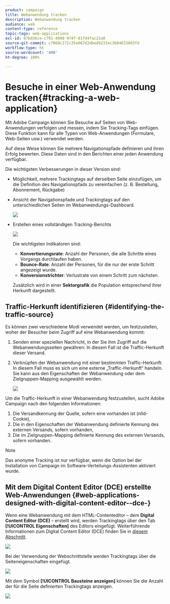 ```yaml
---
product: campaign
title: Webanwendung tracken
description: Webanwendung tracken
audience: web
content-type: reference
topic-tags: web-applications
exl-id: 07bd36ce-c701-4998-974f-81fd4fac22a0
source-git-commit: c7068c172c35e067d2dbed9233ec3b84633603fd
workflow-type: ht
source-wordcount: '400'
ht-degree: 100%

---
```


# Besuche in einer Web-Anwendung tracken{#tracking-a-web-application}

Mit Adobe Campaign können Sie Besuche auf Seiten von Web-Anwendungen verfolgen und messen, indem Sie Tracking-Tags einfügen. Diese Funktion kann für alle Typen von Web-Anwendungen (Formulare, Web-Seiten usw.) verwendet werden.

Auf diese Weise können Sie mehrere Navigationspfade definieren und ihren Erfolg bewerten. Diese Daten sind in den Berichten einer jeden Anwendung verfügbar.

Die wichtigsten Verbesserungen in dieser Version sind:

* Möglichkeit, mehrere Trackingtags auf derselben Seite einzufügen, um die Definition des Navigationspfads zu vereinfachen (z. B. Bestellung, Abonnement, Rückgabe)
* Ansicht der Navigationspfade und Trackingtags auf den unterschiedlichen Seiten im Webanwendungs-Dashboard.

   ![](assets/trackers_1.png)

* Erstellen eines vollständigen Tracking-Berichts

   ![](assets/trackers_5.png)

   Die wichtigsten Indikatoren sind:

   * **Konvertierungsrate**: Anzahl der Personen, die alle Schritte eines Vorgangs durchlaufen haben.
   * **Bounce-Rate**: Anzahl der Personen, für die nur der erste Schritt angezeigt wurde.
   * **Konversionstrichter**: Verlustrate von einem Schritt zum nächsten.

   Zusätzlich wird in einer **Sektorgrafik** die Population entsprechend ihrer Herkunft dargestellt.

## Traffic-Herkunft identifizieren {#identifying-the-traffic-source}

Es können zwei verschiedene Modi verwendet werden, um festzustellen, woher der Besucher beim Zugriff auf eine Webanwendung kommt:

1. Senden einer speziellen Nachricht, in der Sie ihm Zugriff auf die Webanwendungsseiten gewähren: In diesem Fall ist die Traffic-Herkunft dieser Versand.
1. Verknüpfen der Webanwendung mit einer bestimmten Traffic-Herkunft: In diesem Fall muss es sich um eine externe „Traffic-Herkunft“ handeln. Sie kann aus den Eigenschaften der Webanwendung oder dem Zielgruppen-Mapping ausgewählt werden.

   ![](assets/trackers_6.png)

Um die Traffic-Herkunft in einer Webanwendung festzustellen, sucht Adobe Campaign nach den folgenden Informationen:

1. Die Versandkennung der Quelle, sofern eine vorhanden ist (nlId-Cookie),
1. Die in den Eigenschaften der Webanwendung definierte Kennung des externen Versands, sofern vorhanden,
1. Die im Zielgruppen-Mapping definierte Kennung des externen Versands, sofern vorhanden.

>[!NOTE]
>
>Das anonyme Tracking ist nur verfügbar, wenn die Option bei der Installation von Campaign im Software-Verteilungs-Assistenten aktiviert wurde.

## Mit dem Digital Content Editor (DCE) erstellte Web-Anwendungen  {#web-applications-designed-with-digital-content-editor--dce-}

Wenn eine Webanwendung mit dem HTML-Contenteditor – dem **Digital Content Editor (DCE)** – erstellt wird, werden Trackingtags über den Tab **[!UICONTROL Eigenschaften]** des Editors eingefügt. Weiterführende Informationen zum Digital Content Editor (DCE) finden Sie in [diesem Abschnitt](about-campaign-html-editor.md).

![](assets/trackers_2.png)

Bei der Verwendung der Webschnittstelle werden Trackingtags über die Seiteneigenschaften eingefügt.

![](assets/trackers_3.png)

Mit dem Symbol **[!UICONTROL Bausteine anzeigen]** können Sie die Anzahl der für die Seite definierten Trackingtags anzeigen.

![](assets/trackers_4.png)
